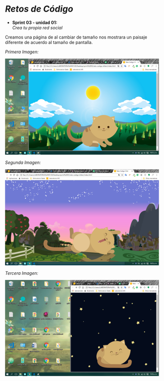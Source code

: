 # __*Retos de Código*__

+ __Sprint 03 - unidad 01:__  
*Crea tu propia red social*

Creamos una página de al cambiar de tamaño nos mostrara un paisaje diferente de acuerdo al tamaño de pantalla.

*Primera Imagen:*

![Day](assets/docs/day.png)

*Segunda Imagen:*

![Dawn](assets/docs/dawn.png)

*Tercera Imagen:*

![Night](assets/docs/night.png)